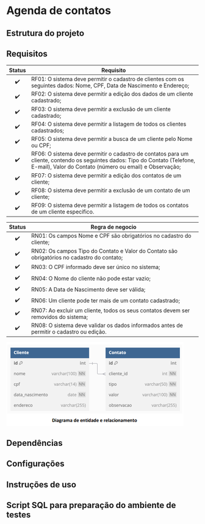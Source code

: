 # Agenda de contatos

## Estrutura do projeto


## Requisitos

|       Status       | Requisito                                                                                                                                                                               |
| :----------------: | --------------------------------------------------------------------------------------------------------------------------------------------------------------------------------------- |
| :heavy_check_mark: | RF01: O sistema deve permitir o cadastro de clientes com os seguintes dados: Nome, CPF, Data de Nascimento e Endereço;                                                                  |
| :heavy_check_mark: | RF02: O sistema deve permitir a edição dos dados de um cliente cadastrado;                                                                                                              |
| :heavy_check_mark: | RF03: O sistema deve permitir a exclusão de um cliente cadastrado;                                                                                                                      |
| :heavy_check_mark: | RF04: O sistema deve permitir a listagem de todos os clientes cadastrados;                                                                                                              |
| :heavy_check_mark: | RF05: O sistema deve permitir a busca de um cliente pelo Nome ou CPF;                                                                                                                   |
| :heavy_check_mark: | RF06: O sistema deve permitir o cadastro de contatos para um cliente, contendo os seguintes dados: Tipo do Contato (Telefone, E-mail), Valor do Contato (número ou email) e Observação; |
| :heavy_check_mark: | RF07: O sistema deve permitir a edição dos contatos de um cliente;                                                                                                                      |
| :heavy_check_mark: | RF08: O sistema deve permitir a exclusão de um contato de um cliente;                                                                                                                   |
| :heavy_check_mark: | RF09: O sistema deve permitir a listagem de todos os contatos de um cliente específico.                                                                                                 |

|       Status       | Regra de negocio                                                                            |
| :----------------: | ------------------------------------------------------------------------------------------- |
| :heavy_check_mark: | RN01: Os campos Nome e CPF são obrigatórios no cadastro do cliente;                         |
| :heavy_check_mark: | RN02: Os campos Tipo do Contato e Valor do Contato são obrigatórios no cadastro do contato; |
| :heavy_check_mark: | RN03: O CPF informado deve ser único no sistema;                                            |
| :heavy_check_mark: | RN04: O Nome do cliente não pode estar vazio;                                               |
| :heavy_check_mark: | RN05: A Data de Nascimento deve ser válida;                                                 |
| :heavy_check_mark: | RN06: Um cliente pode ter mais de um contato cadastrado;                                    |
| :heavy_check_mark: | RN07: Ao excluir um cliente, todos os seus contatos devem ser removidos do sistema;         |
| :heavy_check_mark: | RN08: O sistema deve validar os dados informados antes de permitir o cadastro ou edição.    |

![alt text](image.png)

## Dependências

## Configurações

## Instruções de uso

## Script SQL para preparação do ambiente de testes

